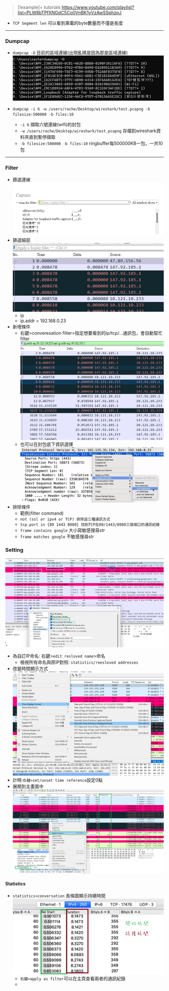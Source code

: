 >[!example]+ tutorials
>https://www.youtube.com/playlist?list=PLW8bTPfXNGdC5Co0VnBK1yVzAwSSphzpJ

- `TCP Segment len` 可以看到乘載的byte數量而不僅是長度

---
### Dumpcap

- `dumpcap -D` 目前的區域連線(出現亂碼是因為那是區域連線) 
![image.png](https://raw.githubusercontent.com/Ash0645/image_remote/main/202310021536354.png)

- `dumpcap -i 6 -w /users/rache/Desktop/wireshark/test.pcapng -b filesize:500000 -b files:10` 
	- `-i 6` 擷取六號連線(wifi)的封包
	- `-w /users/rache/Desktop/wireshark/test.pcapng` 存檔到wireshark資料夾直到暫停擷取
	- `-b filesize:500000 -b files:10` ringbuffer每500000KB一包，一共10包
---
### Filter
- 篩選連線
![image.png](https://raw.githubusercontent.com/Ash0645/image_remote/main/202310040835407.png)
- 篩選細部
![image.png](https://raw.githubusercontent.com/Ash0645/image_remote/main/202310040839853.png)
	- ip
	- ip.addr = 192.168.0.23
- 新增條件
	- 右鍵>converesation filter>指定想要看到的ip/tcp/...通訊包，會自動幫忙filter![image.png](https://raw.githubusercontent.com/Ash0645/image_remote/main/202310040843994.png)
	- 也可以在封包底下資訊選擇![image.png](https://raw.githubusercontent.com/Ash0645/image_remote/main/202310040847741.png)
- 排除條件
	- 範例(filter command)
	- `not (ssl or ipv4 or TCP) 排除這三種通訊方式`
	- `tcp.port in {80 1443 8080} 找到TCP在80/1443/8080三個端口的通訊紀錄`
	- `frame contains google` 大小寫敏感搜尋str
	- `frame matches google` 不敏感搜尋str

### Setting
![image.png](https://raw.githubusercontent.com/Ash0645/image_remote/main/202310042055657.png)
- 為自訂IP命名: 右鍵>`edit resloved name`>命名
	- 檢視所有命名與原IP對照: `statistics/reesloved addresses`
- 改變時間顯示方式![image.png](https://raw.githubusercontent.com/Ash0645/image_remote/main/202310051732449.png)
- 計時:`右鍵>set/unset time reference`設定0點
- 展開到主畫面中![image.png](https://raw.githubusercontent.com/Ash0645/image_remote/main/202310051750941.png)
#### Statistics
- `statistics>conversation` 長條圖顯示持續時間![image.png](https://raw.githubusercontent.com/Ash0645/image_remote/main/202310052258184.png)
	- `右鍵>apply as filter`可以在主頁查看兩者的通訊紀錄
	- 